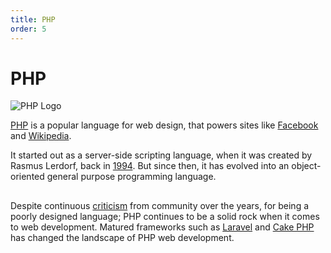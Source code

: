 ```yaml
---
title: PHP
order: 5
---
```

# PHP

![PHP Logo](https://cloud.githubusercontent.com/assets/5607371/13463476/62c293d6-e0b2-11e5-9b4c-6785a9c0126b.png)

[PHP](http://php.net/) is a popular language for web design, that powers sites like [Facebook](https://www.facebook.com) and [Wikipedia](https://wikipedia.org). 

It started out as a server-side scripting language, when it was created by Rasmus Lerdorf, back in [1994](http://php.net/manual/en/history.php.php). But since then, it has evolved into an object-oriented general purpose programming language.

##  

Despite continuous [criticism](http://blog.codinghorror.com/the-php-singularity/) from community over the years, for being a poorly designed language; PHP continues to be a solid rock when it comes to web development. Matured frameworks such as [Laravel](https://laravel.com/) and [Cake PHP](http://cakephp.org/) has changed the landscape of PHP web development.

